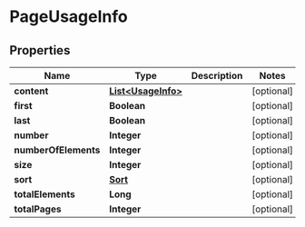 
# PageUsageInfo

## Properties
Name | Type | Description | Notes
------------ | ------------- | ------------- | -------------
**content** | [**List&lt;UsageInfo&gt;**](UsageInfo.md) |  |  [optional]
**first** | **Boolean** |  |  [optional]
**last** | **Boolean** |  |  [optional]
**number** | **Integer** |  |  [optional]
**numberOfElements** | **Integer** |  |  [optional]
**size** | **Integer** |  |  [optional]
**sort** | [**Sort**](Sort.md) |  |  [optional]
**totalElements** | **Long** |  |  [optional]
**totalPages** | **Integer** |  |  [optional]



